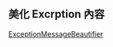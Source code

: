 
## 美化 Excrption 內容
[ExceptionMessageBeautifier](https://staxmanade.com/ExceptionMessageBeautifier/)
